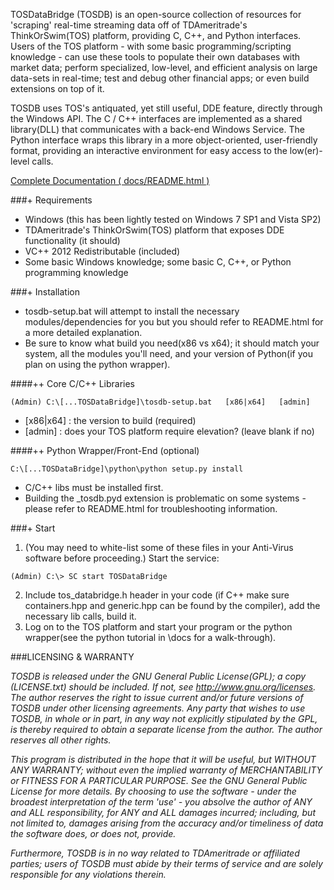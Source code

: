 TOSDataBridge (TOSDB) is an open-source collection of resources for 'scraping' real-time streaming data off of TDAmeritrade's ThinkOrSwim(TOS) platform, providing C, C++, and Python interfaces. Users of the TOS platform - with some basic programming/scripting knowledge - can use these tools to populate their own databases with market data; perform specialized, low-level, and efficient analysis on large data-sets in real-time; test and debug other financial apps; or even build extensions on top of it.

TOSDB uses TOS's antiquated, yet still useful, DDE feature, directly through the Windows API. The C / C++ interfaces are implemented as a shared library(DLL) that communicates with a back-end Windows Service. The Python interface wraps this library in a more object-oriented, user-friendly format, providing an interactive environment for easy access to the low(er)-level calls. 

[Complete Documentation ( docs/README.html ) ](https://raw.githubusercontent.com/jeog/TOSDataBridge/master/docs/README.html)

###+ Requirements
- Windows (this has been lightly tested on Windows 7 SP1 and Vista SP2)
- TDAmeritrade's ThinkOrSwim(TOS) platform that exposes DDE functionality (it should)
- VC++ 2012 Redistributable (included)
- Some basic Windows knowledge; some basic C, C++, or Python programming knowledge
  
###+ Installation
- tosdb-setup.bat will attempt to install the necessary modules/dependencies for you but you should refer to README.html for a more detailed explanation.
- Be sure to know what build you need(x86 vs x64); it should match your system, all the modules you'll need, and your version of Python(if you plan on using the python wrapper).

 ####++ Core C/C++ Libraries
 ```
(Admin) C:\[...TOSDataBridge]\tosdb-setup.bat   [x86|x64]   [admin]
```
 - [x86|x64] : the version to build (required)
 - [admin] : does your TOS platform require elevation? (leave blank if no)

 ####++ Python Wrapper/Front-End (optional)
 ```
C:\[...TOSDataBridge]\python\python setup.py install
```
 - C/C++ libs must be installed first.
 - Building the _tosdb.pyd extension is problematic on some systems - please refer to README.html for troubleshooting information.


###+ Start
1. (You may need to white-list some of these files in your Anti-Virus software before proceeding.) Start the service:  
```
(Admin) C:\> SC start TOSDataBridge
```
2. Include tos_databridge.h header in your code (if C++ make sure containers.hpp and generic.hpp can be found by the compiler), add the necessary lib calls, build it.
3. Log on to the TOS platform and start your program or the python wrapper(see the python tutorial in \docs for a walk-through).


###LICENSING & WARRANTY

*TOSDB is released under the GNU General Public License(GPL); a copy (LICENSE.txt) should be included. If not, see http://www.gnu.org/licenses. The author reserves the right to issue current and/or future versions of TOSDB under other licensing agreements. Any party that wishes to use TOSDB, in whole or in part, in any way not explicitly stipulated by the GPL, is thereby required to obtain a separate license from the author. The author reserves all other rights.*

*This program is distributed in the hope that it will be useful, but WITHOUT ANY WARRANTY; without even the implied warranty of MERCHANTABILITY or FITNESS FOR A PARTICULAR PURPOSE. See the GNU General Public License for more details. By choosing to use the software - under the broadest interpretation of the term 'use' - you absolve the author of ANY and ALL responsibility, for ANY and ALL damages incurred; including, but not limited to, damages arising from the accuracy and/or timeliness of data the software does, or does not, provide.*     

*Furthermore, TOSDB is in no way related to TDAmeritrade or affiliated parties; users of TOSDB must abide by their terms of service and are solely responsible for any violations therein.*
